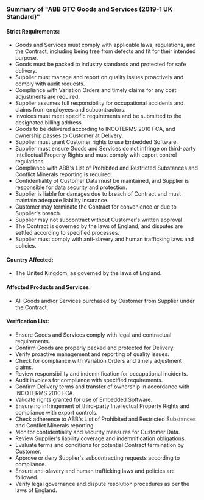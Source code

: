 ### Summary of "ABB GTC Goods and Services (2019-1 UK Standard)"

#### Strict Requirements:

-   Goods and Services must comply with applicable laws, regulations, and the Contract, including being free from defects and fit for their intended purpose.
-   Goods must be packed to industry standards and protected for safe delivery.
-   Supplier must manage and report on quality issues proactively and comply with audit requests.
-   Compliance with Variation Orders and timely claims for any cost adjustments are required.
-   Supplier assumes full responsibility for occupational accidents and claims from employees and subcontractors.
-   Invoices must meet specific requirements and be submitted to the designated billing address.
-   Goods to be delivered according to INCOTERMS 2010 FCA, and ownership passes to Customer at Delivery.
-   Supplier must grant Customer rights to use Embedded Software.
-   Supplier must ensure Goods and Services do not infringe on third-party Intellectual Property Rights and must comply with export control regulations.
-   Compliance with ABB's List of Prohibited and Restricted Substances and Conflict Minerals reporting is required.
-   Confidentiality of Customer Data must be maintained, and Supplier is responsible for data security and protection.
-   Supplier is liable for damages due to breach of Contract and must maintain adequate liability insurance.
-   Customer may terminate the Contract for convenience or due to Supplier's breach.
-   Supplier may not subcontract without Customer's written approval.
-   The Contract is governed by the laws of England, and disputes are settled according to specified processes.
-   Supplier must comply with anti-slavery and human trafficking laws and policies.

#### Country Affected:

-   The United Kingdom, as governed by the laws of England.

#### Affected Products and Services:

-   All Goods and/or Services purchased by Customer from Supplier under the Contract.

#### Verification List:

-   Ensure Goods and Services comply with legal and contractual requirements.
-   Confirm Goods are properly packed and protected for Delivery.
-   Verify proactive management and reporting of quality issues.
-   Check for compliance with Variation Orders and timely adjustment claims.
-   Review responsibility and indemnification for occupational incidents.
-   Audit invoices for compliance with specified requirements.
-   Confirm Delivery terms and transfer of ownership in accordance with INCOTERMS 2010 FCA.
-   Validate rights granted for use of Embedded Software.
-   Ensure no infringement of third-party Intellectual Property Rights and compliance with export controls.
-   Check adherence to ABB's List of Prohibited and Restricted Substances and Conflict Minerals reporting.
-   Monitor confidentiality and security measures for Customer Data.
-   Review Supplier's liability coverage and indemnification obligations.
-   Evaluate terms and conditions for potential Contract termination by Customer.
-   Approve or deny Supplier's subcontracting requests according to compliance.
-   Ensure anti-slavery and human trafficking laws and policies are followed.
-   Verify legal governance and dispute resolution procedures as per the laws of England.